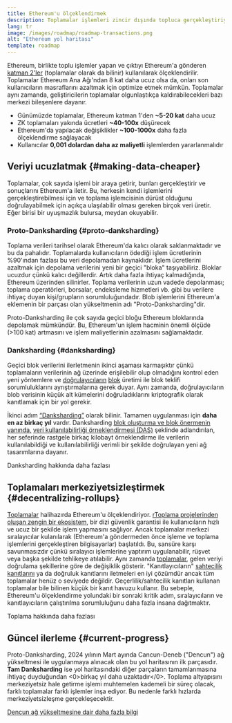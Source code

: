 ```yaml
---
title: Ethereum'u ölçeklendirmek
description: Toplamalar işlemleri zincir dışında topluca gerçekleştiriyor, böylece kullanıcı için maliyetleri azaltıyor. Ancak, şu anda toplamaların verileri kullanma şekli çok pahalı ve bu da işlemlerin ne kadar ucuzlayabileceği konusunda sınırlama getiriyor. Proto-Danksharding bunu çözüyor.
lang: tr
image: /images/roadmap/roadmap-transactions.png
alt: "Ethereum yol haritası"
template: roadmap
---
```


Ethereum, birlikte toplu işlemler yapan ve çıktıyı Ethereum'a gönderen [katman 2'ler](/layer-2/#rollups) (toplamalar olarak da bilinir) kullanılarak ölçeklendirilir. Toplamalar Ethereum Ana Ağı'ndan 8 kat daha ucuz olsa da, onları son kullanıcıların masraflarını azaltmak için optimize etmek mümkün. Toplamalar aynı zamanda, geliştiricilerin toplamalar olgunlaştıkça kaldırabilecekleri bazı merkezi bileşenlere dayanır.

<InfoBanner mb={8} title="İşlem maliyetleri">
  <ul style={{ marginBottom: 0 }}>
    <li>Günümüzde toplamalar, Ethereum katman 1'den <strong>~5-20 kat</strong> daha ucuz</li>
    <li>ZK toplamaları yakında ücretleri <strong>~40-100x</strong> düşürecek</li>
    <li>Ethereum'da yapılacak değişiklikler <strong>~100-1000x</strong> daha fazla ölçeklendirme sağlayacak</li>
    <li style={{ marginBottom: 0 }}>Kullanıcılar <strong> 0,001 dolardan daha az maliyetli</strong> işlemlerden yararlanmalıdır</li>
  </ul>
</InfoBanner>

## Veriyi ucuzlatmak {#making-data-cheaper}

Toplamalar, çok sayıda işlemi bir araya getirir, bunları gerçekleştirir ve sonuçlarını Ethereum'a iletir. Bu, herkesin kendi işlemlerini gerçekleştirebilmesi için ve toplama işlemcisinin dürüst olduğunu doğrulayabilmek için açıkça ulaşılabilir olması gereken birçok veri üretir. Eğer birisi bir uyuşmazlık bulursa, meydan okuyabilir.

### Proto-Danksharding {#proto-danksharding}

Toplama verileri tarihsel olarak Ethereum'da kalıcı olarak saklanmaktadır ve bu da pahalıdır. Toplamalarda kullanıcıların ödediği işlem ücretlerinin %90'ından fazlası bu veri depolamadan kaynaklıdır. İşlem ücretlerini azaltmak için depolama verilerini yeni bir geçici "bloka" taşıyabiliriz. Bloklar ucuzdur çünkü kalıcı değillerdir. Artık daha fazla ihtiyaç kalmadığında, Ethereum üzerinden silinirler. Toplama verilerinin uzun vadede depolanması; toplama operatörleri, borsalar, endeksleme hizmetleri vb. gibi bu verilere ihtiyaç duyan kişi/grupların sorumluluğundadır. Blob işlemlerini Ethereum'a eklemenin bir parçası olan yükseltmenin adı "Proto-Danksharding"dir.

Proto-Danksharding ile çok sayıda geçici bloğu Ethereum bloklarında depolamak mümkündür. Bu, Ethereum'un işlem hacminin önemli ölçüde (>100 kat) artmasını ve işlem maliyetlerinin azalmasını sağlamaktadır.

### Danksharding {#danksharding}

Geçici blok verilerini ilerletmenin ikinci aşaması karmaşıktır çünkü toplamaların verilerinin ağ üzerinde erişilebilir olup olmadığını kontrol eden yeni yöntemlere ve [doğrulayıcıların](/glossary/#validator) [blok](/glossary/#block) üretimi ile blok teklifi sorumluluklarını ayrıştırmalarına gerek duyar. Aynı zamanda, doğrulayıcıların blob verisinin küçük alt kümelerini doğruladıklarını kriptografik olarak kanıtlamak için bir yol gerekir.

İkinci adım [“Danksharding”](/roadmap/danksharding/) olarak bilinir. Tamamen uygulanması için **daha en az birkaç yıl** vardır. Danksharding [blok oluşturma ve blok önermenin yanında,](/roadmap/pbs) [veri kullanılabilirliği örneklendirmesi (DAS)](/developers/docs/data-availability) şeklinde adlandırılan, her seferinde rastgele birkaç kilobayt örneklendirme ile verilerin kullanılabildiği ve kullanılabilirliği verimli bir şekilde doğrulayan yeni ağ tasarımlarına dayanır.

<ButtonLink variant="outline-color" href="/roadmap/danksharding/">Danksharding hakkında daha fazlası</ButtonLink>

## Toplamaları merkeziyetsizleştirmek {#decentralizing-rollups}

[Toplamalar](/layer-2) halihazırda Ethereum'u ölçeklendiriyor. [rToplama projelerinden oluşan zengin bir ekosistem](https://l2beat.com/scaling/tvl), bir dizi güvenlik garantisi ile kullanıcıların hızlı ve ucuz bir şekilde işlem yapmasını sağlıyor. Ancak toplamalar merkezi sıralayıcılar kulanılarak (Ethereum'a göndermeden önce işleme ve toplama işlemlerini gerçekleştiren bilgisayarlar) başlatıldı. Bu, sansüre karşı savunmasızdır çünkü sıralayıcı işlemlerine yaptırım uygulanabilir, rüşvet veya başka şekilde tehlikeye atılabilir. Aynı zamanda [toplamalar](https://l2beat.com), gelen veriyi doğrulama şekillerine göre de değişiklik gösterir. "Kanıtlayıcıların" [sahtecilik kanıtlarını](/glossary/#fraud-proof) ya da doğruluk kanıtlarını iletmeleri en iyi çözümdür ancak tüm toplamalar henüz o seviyede değildir. Geçerlilik/sahtecilik kanıtları kullanan toplamalar bile bilinen küçük bir kanıt havuzu kullanır. Bu sebeple, Ethereum'u ölçeklendirme yolundaki bir sonraki kritik adım, sıralayıcıların ve kanıtlayıcıların çalıştırılma sorumluluğunu daha fazla insana dağıtmaktır.

<ButtonLink variant="outline-color" href="/developers/docs/scaling/">Toplama hakkında daha fazlası</ButtonLink>

## Güncel ilerleme {#current-progress}

Proto-Danksharding, 2024 yılının Mart ayında Cancun-Deneb ("Dencun") ağ yükseltmesi ile uygulanmaya alınacak olan bu yol haritasının ilk parçasıdır. **Tam Danksharding** ise yol haritasındaki diğer parçaların tamamlanmasına ihtiyaç duyduğundan \<0>birkaç yıl daha uzaktadır\</0>. Toplama altyapısını merkeziyetsiz hale getirme işlemi muhtemelen kademeli bir süreç olacak, farklı toplamalar farklı işlemler inşa ediyor. Bu nedenle farklı hızlarda merkeziyetsizleşme gerçekleşecektir.

[Dencun ağ yükseltmesine dair daha fazla bilgi](/roadmap/dencun/)

<QuizWidget quizKey="scaling" />
